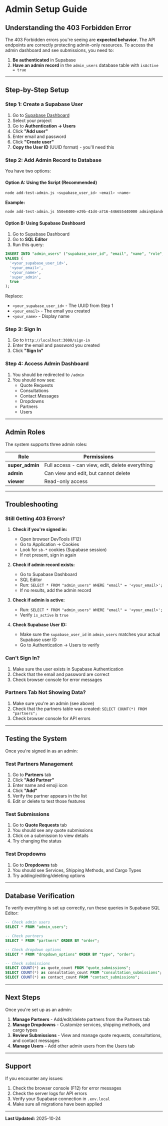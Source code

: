 # Admin Setup Guide

## Understanding the 403 Forbidden Error

The 403 Forbidden errors you're seeing are **expected behavior**. The API endpoints are correctly protecting admin-only resources. To access the admin dashboard and see submissions, you need to:

1. **Be authenticated** in Supabase
2. **Have an admin record** in the `admin_users` database table with `isActive = true`

---

## Step-by-Step Setup

### Step 1: Create a Supabase User

1. Go to [Supabase Dashboard](https://supabase.com/dashboard)
2. Select your project
3. Go to **Authentication → Users**
4. Click **"Add user"**
5. Enter email and password
6. Click **"Create user"**
7. **Copy the User ID** (UUID format) - you'll need this

### Step 2: Add Admin Record to Database

You have two options:

#### Option A: Using the Script (Recommended)

```bash
node add-test-admin.js <supabase_user_id> <email> <name>
```

**Example:**
```bash
node add-test-admin.js 550e8400-e29b-41d4-a716-446655440000 admin@dandeal.com "Admin User"
```

#### Option B: Using Supabase Dashboard

1. Go to Supabase Dashboard
2. Go to **SQL Editor**
3. Run this query:

```sql
INSERT INTO "admin_users" ("supabase_user_id", "email", "name", "role", "is_active") 
VALUES (
  '<your_supabase_user_id>',
  '<your_email>',
  '<your_name>',
  'super_admin',
  true
);
```

Replace:
- `<your_supabase_user_id>` - The UUID from Step 1
- `<your_email>` - The email you created
- `<your_name>` - Display name

### Step 3: Sign In

1. Go to `http://localhost:3000/sign-in`
2. Enter the email and password you created
3. Click **"Sign In"**

### Step 4: Access Admin Dashboard

1. You should be redirected to `/admin`
2. You should now see:
   - Quote Requests
   - Consultations
   - Contact Messages
   - Dropdowns
   - Partners
   - Users

---

## Admin Roles

The system supports three admin roles:

| Role | Permissions |
|------|-------------|
| **super_admin** | Full access - can view, edit, delete everything |
| **admin** | Can view and edit, but cannot delete |
| **viewer** | Read-only access |

---

## Troubleshooting

### Still Getting 403 Errors?

1. **Check if you're signed in:**
   - Open browser DevTools (F12)
   - Go to Application → Cookies
   - Look for `sb-*` cookies (Supabase session)
   - If not present, sign in again

2. **Check if admin record exists:**
   - Go to Supabase Dashboard
   - SQL Editor
   - Run: `SELECT * FROM "admin_users" WHERE "email" = '<your_email>';`
   - If no results, add the admin record

3. **Check if admin is active:**
   - Run: `SELECT * FROM "admin_users" WHERE "email" = '<your_email>';`
   - Verify `is_active` is `true`

4. **Check Supabase User ID:**
   - Make sure the `supabase_user_id` in `admin_users` matches your actual Supabase user ID
   - Go to Authentication → Users to verify

### Can't Sign In?

1. Make sure the user exists in Supabase Authentication
2. Check that the email and password are correct
3. Check browser console for error messages

### Partners Tab Not Showing Data?

1. Make sure you're an admin (see above)
2. Check that the partners table was created: `SELECT COUNT(*) FROM "partners";`
3. Check browser console for API errors

---

## Testing the System

Once you're signed in as an admin:

### Test Partners Management
1. Go to **Partners** tab
2. Click **"Add Partner"**
3. Enter name and emoji icon
4. Click **"Add"**
5. Verify the partner appears in the list
6. Edit or delete to test those features

### Test Submissions
1. Go to **Quote Requests** tab
2. You should see any quote submissions
3. Click on a submission to view details
4. Try changing the status

### Test Dropdowns
1. Go to **Dropdowns** tab
2. You should see Services, Shipping Methods, and Cargo Types
3. Try adding/editing/deleting options

---

## Database Verification

To verify everything is set up correctly, run these queries in Supabase SQL Editor:

```sql
-- Check admin users
SELECT * FROM "admin_users";

-- Check partners
SELECT * FROM "partners" ORDER BY "order";

-- Check dropdown options
SELECT * FROM "dropdown_options" ORDER BY "type", "order";

-- Check submissions
SELECT COUNT(*) as quote_count FROM "quote_submissions";
SELECT COUNT(*) as consultation_count FROM "consultation_submissions";
SELECT COUNT(*) as contact_count FROM "contact_submissions";
```

---

## Next Steps

Once you're set up as an admin:

1. **Manage Partners** - Add/edit/delete partners from the Partners tab
2. **Manage Dropdowns** - Customize services, shipping methods, and cargo types
3. **Review Submissions** - View and manage quote requests, consultations, and contact messages
4. **Manage Users** - Add other admin users from the Users tab

---

## Support

If you encounter any issues:

1. Check the browser console (F12) for error messages
2. Check the server logs for API errors
3. Verify your Supabase connection in `.env.local`
4. Make sure all migrations have been applied

---

**Last Updated:** 2025-10-24

